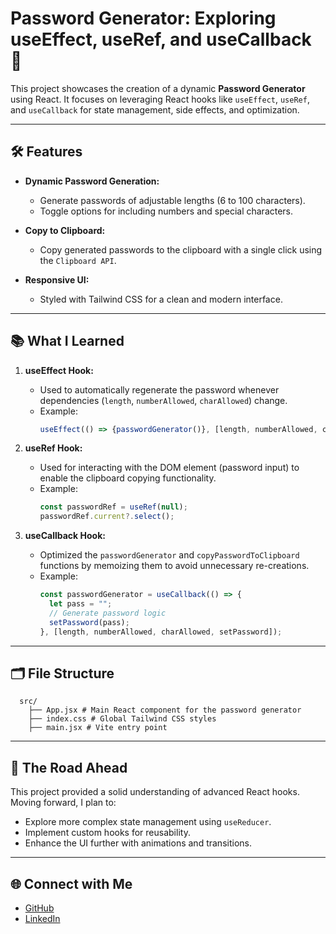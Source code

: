 # Password Generator: Exploring useEffect, useRef, and useCallback 🔐

This project showcases the creation of a dynamic **Password Generator** using React. It focuses on leveraging React hooks like `useEffect`, `useRef`, and `useCallback` for state management, side effects, and optimization.

---

## 🛠 Features
- **Dynamic Password Generation:**
  - Generate passwords of adjustable lengths (6 to 100 characters).
  - Toggle options for including numbers and special characters.

- **Copy to Clipboard:**
  - Copy generated passwords to the clipboard with a single click using the `Clipboard API`.

- **Responsive UI:**
  - Styled with Tailwind CSS for a clean and modern interface.

---

## 📚 What I Learned
1. **useEffect Hook:**
   - Used to automatically regenerate the password whenever dependencies (`length`, `numberAllowed`, `charAllowed`) change.
   - Example:
     ```javascript
     useEffect(() => {passwordGenerator()}, [length, numberAllowed, charAllowed, passwordGenerator]);
     ```

2. **useRef Hook:**
   - Used for interacting with the DOM element (password input) to enable the clipboard copying functionality.
   - Example:
     ```javascript
     const passwordRef = useRef(null);
     passwordRef.current?.select();
     ```

3. **useCallback Hook:**
   - Optimized the `passwordGenerator` and `copyPasswordToClipboard` functions by memoizing them to avoid unnecessary re-creations.
   - Example:
     ```javascript
     const passwordGenerator = useCallback(() => {
       let pass = "";
       // Generate password logic
       setPassword(pass);
     }, [length, numberAllowed, charAllowed, setPassword]);
     ```

---

## 🗂 File Structure

```
  src/ 
    ├── App.jsx # Main React component for the password generator 
    ├── index.css # Global Tailwind CSS styles 
    ├── main.jsx # Vite entry point
```

---

## 🌟 The Road Ahead
This project provided a solid understanding of advanced React hooks. Moving forward, I plan to:
- Explore more complex state management using `useReducer`.
- Implement custom hooks for reusability.
- Enhance the UI further with animations and transitions.

---

## 🌐 Connect with Me
- [GitHub](https://github.com/mayurbadgujar03/)
- [LinkedIn](https://www.linkedin.com/in/mayur-badgujar-060a7927b/)
